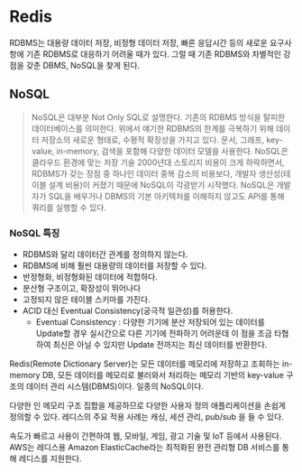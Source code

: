 # Redis

RDBMS는 대용량 데이터 저장, 비정형 데이터 저장, 빠른 응답시간 등의 새로운 요구사항에 기존 RDBMS로 대응하기 어려울 때가 있다.
그럴 때 기존 RDBMS와 차별적인 강점을 갖춘 DBMS, NoSQL을 찾게 된다.

## NoSQL

> NoSQL은 대부분 Not Only SQL로 설명한다. 기존의 RDBMS 방식을 탈피한 데이터베이스를 의미한다.
> 위에서 얘기한 RDBMS의 한계를 극복하기 위해 데이터 저장소의 새로운 형태로, 수평적 확장성을 가지고 있다.
> 문서, 그래프, key-value, in-memory, 검색을 포함해 다양한 데이터 모델을 사용한다. NoSQL은 클라우드 환경에 맞는 저장 기술 2000년대 스토리지 비용이 크게 하락하면서, RDBMS가 갖는 장점 중 하나인 데이터 중복 감소의 비용보다, 개발자 생산성(테이블 설계 비용)이 커졌기 때문에 NoSQL이 각광받기 시작했다.
> NoSQL은 개발자가 SQL을 배우거나 DBMS의 기본 아키텍처를 이해하지 않고도 API를 통해 쿼리를 실행할 수 있다.

### NoSQL 특징

- RDBMS와 달리 데이터간 관계를 정의하지 않는다.
- RDBMS에 비해 훨씬 대용량의 데이터를 저장할 수 있다.
- 반정형화, 비정형화된 데이터에 적합하다.
- 분산형 구조이고, 확장성이 뛰어나다
- 고정되지 않은 테이블 스키마를 가진다.
- ACID 대신 Eventual Consistency(궁극적 일관성)를 허용한다.
	- Eventual Consistency : 다양한 기기에 분산 저장되어 있는 데이터를 Update할 경우 실시간으로 다른 기기에 전파하기 어려운데 이 점을 조금 타협하여 최신은 아닐 수 있지만 Update 전까지는 최신 데이터를 반환한다.



Redis(Remote Dictionary Server)는 모든 데이터를 메모리에 저장하고 조회하는 in-memory DB, 모든 데이터를 메모리로 불러와서 처리하는 메모리 기반의 key-value 구조의 데이터 관리 시스템(DBMS)이다. 일종의 NoSQL이다.

다양한 인 메모리 구조 집합을 제공하므로 다양한 사용자 정의 애플리케이션을 손쉽게 정의할 수 있다. 레디스의 주요 적용 사례는 캐싱, 세션 관리, pub/sub 을 들 수 있다. 

속도가 빠르고 사용이 간편하여 웹, 모바일, 게임, 광고 기술 및 IoT 등에서 사용된다.
AWS는 레디스용 Amazon ElasticCache라는 최적화된 완전 관리형 DB 서비스를 통해 레디스를 지원한다.
